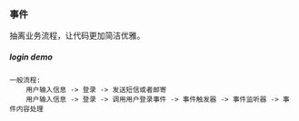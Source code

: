 ### 事件
抽离业务流程，让代码更加简洁优雅。


##### login demo
~~~
一般流程:
    用户输入信息 -> 登录 -> 发送短信或者邮寄
    用户输入信息 -> 登录 -> 调用用户登录事件 -> 事件触发器 -> 事件监听器 -> 事件内容处理
~~~